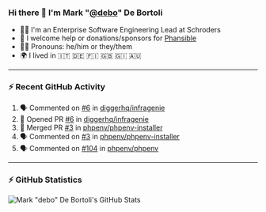 ### Hi there 👋 I'm Mark "[@debo](https://github.com/debo)" De Bortoli

- 🧑‍💻 I'm an Enterprise Software Engineering Lead at Schroders
- 🙏 I welcome help or donations/sponsors for [Phansible](https://phansible.com)
- 🏳️‍🌈 Pronouns: he/him or they/them
- 🌍 I lived in 🇮🇹 🇩🇪 🇫🇮 🇬🇧 🇬🇮 🇦🇺

---

### :zap: Recent GitHub Activity

<!--START_SECTION:activity-->
1. 🗣 Commented on [#6](https://github.com/diggerhq/infragenie/issues/6) in [diggerhq/infragenie](https://github.com/diggerhq/infragenie)
2. 💪 Opened PR [#6](https://github.com/diggerhq/infragenie/pull/6) in [diggerhq/infragenie](https://github.com/diggerhq/infragenie)
3. 🎉 Merged PR [#3](https://github.com/phpenv/phpenv-installer/pull/3) in [phpenv/phpenv-installer](https://github.com/phpenv/phpenv-installer)
4. 🗣 Commented on [#3](https://github.com/phpenv/phpenv-installer/issues/3) in [phpenv/phpenv-installer](https://github.com/phpenv/phpenv-installer)
5. 🗣 Commented on [#104](https://github.com/phpenv/phpenv/issues/104) in [phpenv/phpenv](https://github.com/phpenv/phpenv)
<!--END_SECTION:activity-->

---
### :zap: GitHub Statistics

![Mark "debo" De Bortoli's GitHub Stats](https://github-readme-stats.vercel.app/api?username=debo&show_icons=true&theme=dark&count_private=true&include_all_commits=true)

<!--
**debo/debo** is a ✨ _special_ ✨ repository because its `README.md` (this file) appears on your GitHub profile.

Here are some ideas to get you started:

- 🔭 I’m currently working on ...
- 🌱 I’m currently learning ...
- 👯 I’m looking to collaborate on ...
- 🤔 I’m looking for help with ...
- 💬 Ask me about ...
- 📫 How to reach me: ...
- 😄 Pronouns: ...
- ⚡ Fun fact: ...
-->
